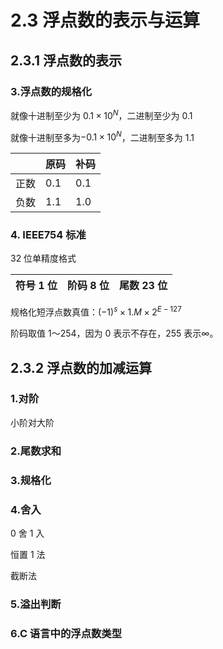 # 2.3 浮点数的表示与运算

## 2.3.1 浮点数的表示

### 3.浮点数的规格化

就像十进制至少为 $0.1\times 10^N$，二进制至少为 0.1

就像十进制至多为$-0.1\times 10^N$，二进制至多为 1.1

|    | 原码  | 补码  |
|----|-----|-----|
| 正数 | 0.1 | 0.1 |
| 负数 | 1.1 | 1.0 |

### 4. IEEE754 标准

32 位单精度格式

| 符号 1 位 | 阶码 8 位 | 尾数 23 位 |
|--------|--------|---------|

规格化短浮点数真值：$(-1)^{s}\times 1.M\times 2^{E-127}$

阶码取值 1～254，因为 0 表示不存在，255 表示∞。

## 2.3.2 浮点数的加减运算

### 1.对阶

小阶对大阶

### 2.尾数求和

### 3.规格化

### 4.舍入

0 舍 1 入

恒置 1 法

截断法

### 5.溢出判断

### 6.C 语言中的浮点数类型


